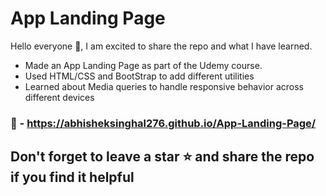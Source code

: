 # App Landing Page

Hello everyone 👋, I am excited to share the repo and what I have learned.
- Made an App Landing Page as part of the Udemy course.
- Used HTML/CSS and BootStrap to add different utilities
- Learned about Media queries to handle responsive behavior across different devices

### 🔗 - https://abhisheksinghal276.github.io/App-Landing-Page/

## Don't forget to leave a star ⭐  and share the repo if you find it helpful
